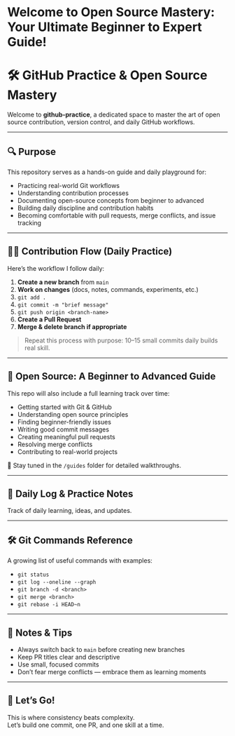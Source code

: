 # Welcome to Open Source Mastery: Your Ultimate Beginner to Expert Guide!

# 🛠️ GitHub Practice & Open Source Mastery

Welcome to **github-practice**, a dedicated space to master the art of open source contribution, version control, and daily GitHub workflows.

---

## 🔍 Purpose

This repository serves as a hands-on guide and daily playground for:
- Practicing real-world Git workflows
- Understanding contribution processes
- Documenting open-source concepts from beginner to advanced
- Building daily discipline and contribution habits
- Becoming comfortable with pull requests, merge conflicts, and issue tracking

---

## 🧑‍💻 Contribution Flow (Daily Practice)

Here’s the workflow I follow daily:

1. **Create a new branch** from `main`  
2. **Work on changes** (docs, notes, commands, experiments, etc.)
3. `git add .`  
4. `git commit -m "brief message"`  
5. `git push origin <branch-name>`  
6. **Create a Pull Request**  
7. **Merge & delete branch if appropriate**

> Repeat this process with purpose: 10–15 small commits daily builds real skill.

---

## 📘 Open Source: A Beginner to Advanced Guide

This repo will also include a full learning track over time:
- Getting started with Git & GitHub
- Understanding open source principles
- Finding beginner-friendly issues
- Writing good commit messages
- Creating meaningful pull requests
- Resolving merge conflicts
- Contributing to real-world projects

📂 Stay tuned in the `/guides` folder for detailed walkthroughs.

---

## 📅 Daily Log & Practice Notes

Track of daily learning, ideas, and updates.


---

## 🛠️ Git Commands Reference

A growing list of useful commands with examples:
- `git status`
- `git log --oneline --graph`
- `git branch -d <branch>`
- `git merge <branch>`
- `git rebase -i HEAD~n`

---

## 🧠 Notes & Tips

- Always switch back to `main` before creating new branches
- Keep PR titles clear and descriptive
- Use small, focused commits
- Don’t fear merge conflicts — embrace them as learning moments

---

## 🚀 Let’s Go!

This is where consistency beats complexity.  
Let’s build one commit, one PR, and one skill at a time.  

